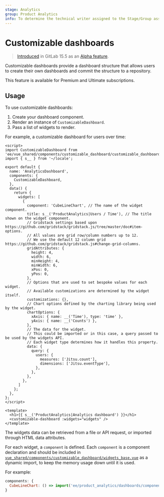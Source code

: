 ```yaml
---
stage: Analytics
group: Product Analytics
info: To determine the technical writer assigned to the Stage/Group associated with this page, see https://about.gitlab.com/handbook/product/ux/technical-writing/#assignments
---
```


# Customizable dashboards

> [Introduced](https://gitlab.com/gitlab-org/gitlab/-/merge_requests/98610) in GitLab 15.5 as an [Alpha feature](../../policy/alpha-beta-support.md#alpha-features).

Customizable dashboards provide a dashboard structure that allows users to create
their own dashboards and commit the structure to a repository.

This feature is available for Premium and Ultimate subscriptions.

## Usage

To use customizable dashboards:

1. Create your dashboard component.
1. Render an instance of `CustomizableDashboard`.
1. Pass a list of widgets to render.

For example, a customizable dashboard for users over time:

```vue
<script>
import CustomizableDashboard from 'ee/vue_shared/components/customizable_dashboard/customizable_dashboard.vue';
import { s__ } from '~/locale';

export default {
  name: 'AnalyticsDashboard',
  components: {
    CustomizableDashboard,
  },
  data() {
    return {
      widgets: [
        {
          component: 'CubeLineChart', // The name of the widget component.
          title: s__('ProductAnalytics|Users / Time'), // The title shown on the widget component.
          // Gridstack settings based upon https://github.com/gridstack/gridstack.js/tree/master/doc#item-options.
          // All values are grid row/column numbers up to 12.
          // We use the default 12 column grid https://github.com/gridstack/gridstack.js#change-grid-columns.
          gridAttributes: {
            height: 4,
            width: 6,
            minHeight: 4,
            minWidth: 6,
            xPos: 0,
            yPos: 0,
          },
          // Options that are used to set bespoke values for each widget.
          // Available customizations are determined by the widget itself.
          customizations: {},
          // Chart options defined by the charting library being used by the widget.
          chartOptions: {
            xAxis: { name: __('Time'), type: 'time' },
            yAxis: { name: __('Counts') },
          },
          // The data for the widget.
          // This could be imported or in this case, a query passed to be used by the widgets API.
          // Each widget type determines how it handles this property.
          data: {
            query: {
              users: {
                measures: ['Jitsu.count'],
                dimensions: ['Jitsu.eventType'],
              },
            },
          },
        },
      ]
    };
  },
};
</script>

<template>
  <h1>{{ s__('ProductAnalytics|Analytics dashboard') }}</h1>
  <customizable-dashboard :widgets="widgets" />
</template>
```

The widgets data can be retrieved from a file or API request, or imported through HTML data attributes.

For each widget, a `component` is defined. Each `component` is a component declaration and should be included in
[`vue_shared/components/customizable_dashboard/widgets_base.vue`](https://gitlab.com/gitlab-org/gitlab/blob/master/ee/app/assets/javascripts/vue_shared/components/customizable_dashboard/widgets_base.vue)
as a dynamic import, to keep the memory usage down until it is used.

For example:

```javascript
components: {
  CubeLineChart: () => import('ee/product_analytics/dashboards/components/widgets/cube_line_chart.vue')
}
```
